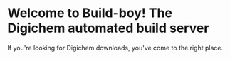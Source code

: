 # Welcome to Build-boy! The Digichem automated build server

If you're looking for Digichem downloads, you've come to the right place.